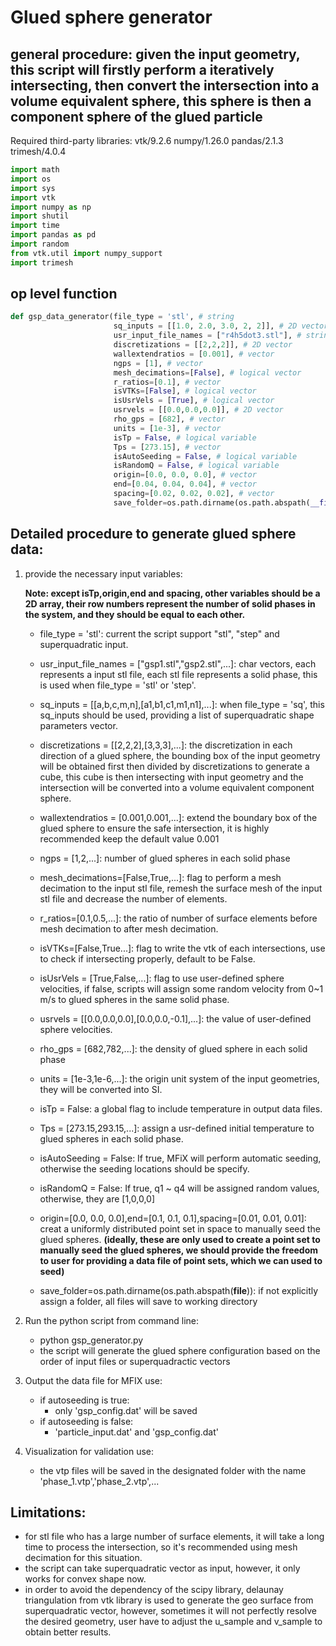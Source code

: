 # Glued sphere generator

## general procedure: given the input geometry, this script will firstly perform a iteratively intersecting, then convert the intersection into a volume equivalent sphere, this sphere is then a component sphere of the glued particle

Required third-party libraries:
vtk/9.2.6    numpy/1.26.0    pandas/2.1.3
trimesh/4.0.4

```python
import math
import os
import sys
import vtk
import numpy as np
import shutil
import time
import pandas as pd
import random
from vtk.util import numpy_support
import trimesh
```
## op level function

```python
def gsp_data_generator(file_type = 'stl', # string
                       sq_inputs = [[1.0, 2.0, 3.0, 2, 2]], # 2D vector
                       usr_input_file_names = ["r4h5dot3.stl"], # string vector
                       discretizations = [[2,2,2]], # 2D vector
                       wallextendratios = [0.001], # vector
                       ngps = [1], # vector
                       mesh_decimations=[False], # logical vector
                       r_ratios=[0.1], # vector
                       isVTKs=[False], # logical vector
                       isUsrVels = [True], # logical vector
                       usrvels = [[0.0,0.0,0.0]], # 2D vector
                       rho_gps = [682], # vector
                       units = [1e-3], # vector
                       isTp = False, # logical variable
                       Tps = [273.15], # vector
                       isAutoSeeding = False, # logical variable
                       isRandomQ = False, # logical variable
                       origin=[0.0, 0.0, 0.0], # vector
                       end=[0.04, 0.04, 0.04], # vector
                       spacing=[0.02, 0.02, 0.02], # vector
                       save_folder=os.path.dirname(os.path.abspath(__file__))): # string
```

## Detailed procedure to generate glued sphere data:

1. provide the necessary input variables:

    **Note: except isTp,origin,end and spacing, other variables should be a 2D array, their row numbers represent the number of solid phases in the system, and they should be equal to each other.**
    - file_type = 'stl': current the script support "stl", "step" and superquadratic input.

    - usr_input_file_names = ["gsp1.stl","gsp2.stl",...]: char vectors, each represents a input stl file, each stl file represents a solid phase, this is used when file_type = 'stl' or 'step'.

    - sq_inputs = [[a,b,c,m,n],[a1,b1,c1,m1,n1],...]: when file_type = 'sq', this sq_inputs should be used, providing a list of superquadratic shape parameters vector.

    - discretizations = [[2,2,2],[3,3,3],...]: the discretization in each direction of a glued sphere, the bounding box of the input geometry will be obtained first then divided by discretizations to generate a cube, this cube is then intersecting with input geometry and the intersection will be converted into a volume equivalent component sphere.

    - wallextendratios = [0.001,0.001,...]: extend the boundary box of the glued sphere to ensure the safe intersection, it is highly recommended keep the default value 0.001

    - ngps = [1,2,...]: number of glued spheres in each solid phase

    - mesh_decimations=[False,True,...]: flag to perform a mesh decimation to the input stl file, remesh the surface mesh of the input stl file and decrease the number of elements.

    - r_ratios=[0.1,0.5,...]: the ratio of number of surface elements before mesh decimation to after mesh decimation.

    - isVTKs=[False,True...]: flag to write the vtk of each intersections, use to check if intersecting properly, default to be False.

    - isUsrVels = [True,False,...]: flag to use user-defined sphere velocities, if false, scripts will assign some random velocity from 0~1 m/s to glued spheres in the same solid phase.

    - usrvels = [[0.0,0.0,0.0],[0.0,0.0,-0.1],...]: the value of user-defined sphere velocities.

    - rho_gps = [682,782,...]: the density of glued sphere in each solid phase

    - units = [1e-3,1e-6,...]: the origin unit system of the input geometries, they will be converted into SI.

    - isTp = False: a global flag to include temperature in output data files.

    - Tps = [273.15,293.15,...]: assign a usr-defined initial temperature to glued spheres in each solid phase.

    - isAutoSeeding = False: If true, MFiX will perform automatic seeding, otherwise the seeding locations should be specify.

    - isRandomQ = False: If true, q1 ~ q4 will be assigned random values, otherwise, they are [1,0,0,0]

    - origin=[0.0, 0.0, 0.0],end=[0.1, 0.1, 0.1],spacing=[0.01, 0.01, 0.01]: creat a uniformly distributed point set in space to manually seed the glued spheres.
    **(ideally, these are only used to create a point set to manually seed the glued spheres,  we should provide the freedom to user for providing a data file of point sets, which we can used to seed)**

    - save_folder=os.path.dirname(os.path.abspath(__file__)): if not explicitly assign a folder, all files will save to working directory

2. Run the python script from command line:
    - python gsp_generator.py
    - the script will generate the glued sphere configuration based on the order of input files or superquadractic vectors

3. Output the data file for MFIX use:
    - if autoseeding is true:
        -  only 'gsp_config.dat' will be saved
    - if autoseeding is false:
        - 'particle_input.dat' and 'gsp_config.dat'

4. Visualization for validation use:
    - the vtp files will be saved in the designated folder with the name 'phase_1.vtp','phase_2.vtp',...

## Limitations:
- for stl file who has a large number of surface elements, it will take a long time to process the intersection, so it's recommended using mesh decimation for this situation.
- the script can take superquadratic vector as input, however, it only works for convex shape now.
- in order to avoid the dependency of the scipy library, delaunay triangulation from vtk library is used to generate the geo surface from superquadratic vector, however, sometimes it will not perfectly resolve the desired geometry, user have to adjust the u_sample and v_sample to obtain better results.
